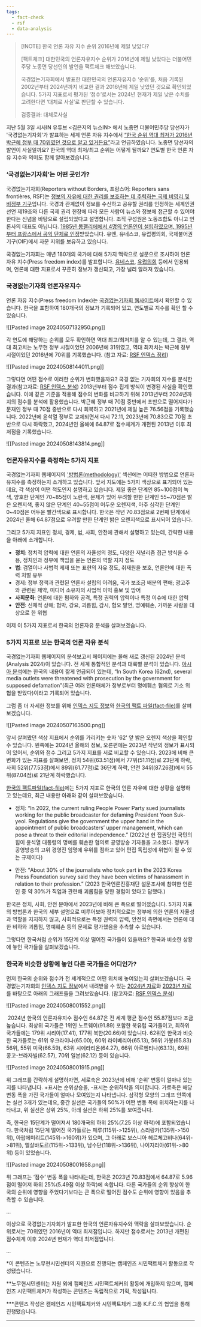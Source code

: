 ```yaml
---
tags:
  - fact-check
  - rsf
  - data-analysis
---
```


> [!NOTE] 한국 언론 자유 지수 순위 2016년에 제일 낮았다?
> 
> [팩트체크] 대한민국의 언론자유지수 순위가 2016년에 제일 낮았다는 더불어민주당 노종면 당선인의 발언을 팩트체크 해보았습니다.
> 
> 국경없는기자회에서 발표한 대한민국의 언론자유지수 ‘순위’를, 처음 기록된 2002년부터 2024년까지 비교한 결과 2016년에 제일 낮았던 것으로 확인되었습니다. 5가지 지표로서 평가된 ‘점수’로서는 2024년 현재가 제일 낮은 수치를 고려한다면 ‘대체로 사실’로 판단할 수 있습니다.
> 
> 검증결과: 대체로사실

지난 5월 3일 시사IN 유튜브 <김은지의 뉴스IN> 에서 노종면 더불어민주당 당선자가 '국경없는기자회'가 발표하는 세계 언론 자유 지수에서 [“한국 순위 역대 최저가 2016년 박근혜 정부 때 70위였던 것으로 알고 있거든요”](https://www.sisain.co.kr/news/articleView.html?idxno=52921)라고 언급하였습니다. 노종면 당선자의 발언이 사실일까요? 한국의 역대 최저/최고 순위는 어떻게 될까요? 연도별 한국 언론 자유 지수와 의미도 함께 알아보겠습니다.

### ‘국경없는기자회’는 어떤 곳인가?

국경없는기자회(Reporters without Borders, 프랑스어: Reporters sans frontières, RSF)는 [정보의 자유에 대한 권리를 보호하는 데 주력하는 국제 비영리 및 비정부 기구](https://en.wikipedia.org/wiki/Reporters_Without_Borders)입니다. 국경과 관계없이 정보를 수신하고 공유할 권리를 인정하는 세계인권선언 제19조와 다른 국제 권리 헌장에 따라 모든 사람이 뉴스와 정보에 접근할 수 있어야 한다는 신념을 바탕으로 설립되었다고 설명합니다. 조직 구성원은 노동조합도 아니고 언론사의 대표도 아닙니다. [1985년 몽펠리에에서 4명의 언론인이 설립하였으며, 1995년부터 프랑스에서 공익 단체로 인정](https://rsf.org/en/who-are-we)받았습니다. 유엔, 유네스코, 유럽평의회, 국제불어권기구(OIF)에서 자문 지위를 보유하고 있습니다.

국경없는기자회는 매년 180개의 국가에 대해 5가지 맥락으로 설문으로 조사하여 언론 자유 지수(Press freedom index)를 발표합니다. [유네스코](https://www.unesco.org/en/world-media-trends/world-press-freedom-index), [유럽의회](https://composite-indicators.jrc.ec.europa.eu/explorer/explorer/indices/wpf/world-press-freedom-index) 등에서 인용되며, 언론에 대한 지표로서 꾸준히 정보가 갱신되고, 가장 널리 알려져 있습니다.

### 국경없는기자회 언론자유지수

언론 자유 지수(Press freedom Index)는 [국경없는기자회 웹사이트](https://rsf.org/en/index)에서 확인할 수 있습니다. 한국을 포함하여 180개국의 정보가 기록되어 있고, 연도별로 지수를 확인 할 수 있습니다.
  
![[Pasted image 20240507132950.png]]

각 연도에 해당하는 순위를 모두 확인하면 역대 최고/최저치를 알 수 있는데, 그 결과, 역대 최고치는 노무현 정부 시절이었던 2006년에 31위였고, 역대 최저치는 박근혜 정부 시절이었던 2016년에 70위를 기록했습니다. (참고 자료: [RSF 인덱스 정리](https://docs.google.com/spreadsheets/d/1tHoF6de1WQsmEIOIJPHfpA7Rxp_G__POEMsA2cFsHf0/edit#gid=0))

![[Pasted image 20240508144011.png]]

그렇다면 어떤 점수로 이러한 순위가 변화했을까요? 국경 없는 기자회의 지수를 분석한 결과(참고자료: [RSF 인덱스 분석](https://colab.research.google.com/drive/1ukVzJw9mTM2-mwJkrWQ5xHGYtCYT6goE#scrollTo=28212cdb-3c85-4d04-85b9-e876adeb848f)) 2013년부터 점수 집계 방식이 변경된 사실을 확인했습니다. 이에 같은 기준을 적용해 점수의 변화를 비교하기 위해 2013년부터 2024년까지의 점수를 분석에 활용했습니다. 박근혜 정부 때 70점 중반에서 초반으로 떨어지다가 문재인 정부 때 70점 중반으로 다시 회복하고 2021년에 제일 높은 76.56점을 기록했습니다. 2022년에 윤석열 정부로 교체되면서 다시 72.11, 2023년에 70.83으로 70점 초반으로 다시 하락했고, 2024년인 올해에 64.87로 점수체계가 개편된 2013년 이후 최저점을 기록했습니다.

![[Pasted image 20240508143814.png]]

### 언론자유지수를 측정하는 5가지 지표

국경없는기자회 웹페이지의 ['방법론(methodology)'](https://rsf.org/en/methodology-used-compiling-world-press-freedom-index-2024?year=2024&data_type=general) 섹션에는 어떠한 방법으로 언론자유지수를 측정하는지 소개하고 있습니다. 앞서 지도에는 5가지 색상으로 표기되어 있는데요, 각 색상이 어떤 척도인지 설명하고 있습니다. 제일 좋은 단계인 85~100점이 녹색, 양호한 단계인 70~85점이 노란색, 문제가 있어 우려할 만한 단계인 55~70점은 밝은 오렌지색, 좋지 않은 단계인 40~55점이 어두운 오렌지색, 아주 심각한 단계인 0~40점은 어두운 빨간색으로 표시합니다. 한국은 작년 70.83점으로 2번째 단계에서 2024년 올해 64.87점으로 우려할 만한 단계인 밝은 오렌지색으로 표시되어 있습니다.

그리고 5가지 지표인 정치, 경제, 법, 사회, 안전에 관해서 설명하고 있는데, 간략한 내용을 아래에 소개합니다.

- **정치**: 정치적 압력에 대한 언론의 자율성의 정도, 다양한 저널리즘 접근 방식을 수용, 정치인과 정부에 책임을 묻는 언론의 역할 지지 정도
- **법**: 검열이나 사법적 제재 또는 표현의 자유 정도, 취재원을 보호, 언론인에 대한 폭력 처벌 유무
- 경제: 정부 정책과 관련된 언론사 설립의 어려움, 국가 보조금 배분의 편애; 광고주와 관련된 제약, 미디어 소유자의 사업적 이익 홍보 및 방어
- **사회문화**: 언론에 대한 폄하와 공격, 특정 권력의 압력이나 특정 이슈에 대한 압력
- **안전**: 신체적 상해; 협박, 강요, 괴롭힘, 감시, 혐오 발언, 명예훼손, 가까운 사람을 대상으로 한 위협

이제 이 5가지 지표로서 한국의 언론자유 분석을 살펴보겠습니다.

### 5가지 지표로 보는 한국의 언론 자유 분석

국경없는기자회 웹페이지의 분석보고서 페이지에는 올해 새로 갱신된 2024년 분석(Analysis 2024)이 있습니다. 전 세계 통합적인 분석과 대륙별 분석이 있습니다. [아시아 분석](https://rsf.org/en/classement/2024/asia-pacific)에는 한국의 내용이 짧게 언급되어 있는데, “In South Korea (62nd), several media outlets were threatened with prosecution by the government for supposed defamation”(최근 여러 언론매체가 정부로부터 명예훼손 혐의로 기소 위협을 받았다)이라고 기록되어 있습니다.

그럼 좀 더 자세한 정보를 위해 [인덱스 지도 정보](https://rsf.org/en/index)와 [한국의 팩트 파일(fact-file)](https://rsf.org/en/country/south-korea)를 살펴보겠습니다.

![[Pasted image 20240507163500.png]]

앞서 살펴봤던 색상 지표에서 순위를 가리키는 숫자 '62' 앞 밝은 오렌지 색상을 확인할 수 있습니다. 왼쪽에는 2024년 올해의 정보, 오른편에는 2023년 작년의 정보가 표시되어 있어서, 순위와 점수 그리고 5가지 지표를 서로 비교할 수 있습니다. 2023에 비해 큰 변화가 있는 지표를 살펴보면, 정치 54위(63.51점)에서 77위(51.11점)로 23단계 하락, 사회 52위(77.53점)에서 89위(61.77점)로 36단계 하락, 안전 34위(87.26점)에서 55위(87.04점)로 21단계 하락했습니다.

[한국의 팩트파일(fact-file)](https://rsf.org/en/country/south-korea)에는 5가지 지표로 한국의 언론 자유에 대한 상황을 설명하고 있는데요, 최근 내용만 아래와 같이 살펴보았습니다.

- 정치: “In 2022, the current ruling People Power Party sued journalists working for the public broadcaster for defaming President Yoon Suk-yeol. Regulations give the government the upper hand in the appointment of public broadcasters’ upper management, which can pose a threat to their editorial independence.” (2022년 현 집권당인 국민의 힘이 윤석열 대통령의 명예를 훼손한 혐의로 공영방송 기자들을 고소했다. 정부가 공영방송의 고위 경영진 임명에 우위를 점하고 있어 편집 독립성에 위협이 될 수 있는 규제이다)

- 안전: “About 30% of the journalists who took part in the 2023 Korea Press Foundation survey said they have been victims of harassment in relation to their profession.” (2023 한국언론진흥재단 설문조사에 참여한 언론인 중 약 30%가 직업과 관련해 괴롭힘을 당한 경험이 있다고 답했다.)

한국은 정치, 사회, 안전 분야에서 2023년에 비해 큰 폭으로 떨어졌습니다. 5가지 지표의 방법론과 한국의 세부 설명으로 미루어보아 정치적으로는 정부에 의한 언론의 자율성과 역할을 지지하지 않고, 사회적으로는 특정 권력의 압력, 안전의 측면에서는 언론에 대한 비하와 괴롭힘, 명예훼손 등의 문제로 평가했음을 추측할 수 있습니다.

그렇다면 한국처럼 순위가 15단계 이상 떨어진 국가들이 있을까요? 한국과 비슷한 상황에 놓인 국가들을 살펴보겠습니다.

### 한국과 비슷한 상황에 놓인 다른 국가들은 어디인가?

먼저 한국의 순위와 점수가 전 세계적으로 어떤 위치에 놓여있는지 살펴보겠습니다. 국경없는기자회의 [인덱스 지도 정보](https://rsf.org/en/index)에서 내려받을 수 있는 [2024년 자료](https://rsf.org/sites/default/files/import_classement/2024.csv)와 [2023년 자료](https://rsf.org/sites/default/files/import_classement/2023.csv)를 바탕으로 아래의 그래프들을 그려보았습니다. (참고자료: [RSF 인덱스 분석](https://colab.research.google.com/drive/1ukVzJw9mTM2-mwJkrWQ5xHGYtCYT6goE#scrollTo=28212cdb-3c85-4d04-85b9-e876adeb848f))

![[Pasted image 20240508001552.png]]

 2024년 한국의 언론자유지수 점수인 64.87은 전 세계 평균 점수인 55.87점보다 조금 높습니다. 최상위 국가들은 1위인 노르웨이(91.89) 포함한 북유럽 국가들이고, 최하위 국가들에는 179위 시리아(17.41), 177위 북한(20.66)이 있습니다. 62위인 한국과 비슷한 국가들로는 61위 우크라이나(65.00), 60위 라이베리아(65.13), 56위 가봉(65.83) 56위, 55위 미국(66.59), 63위 시에라리온(64.27), 66위 아르헨티나(63.13), 69위 콩고-브라자빌(62.57), 70위 일본(62.12) 등이 있습니다.

![[Pasted image 20240508001915.png]]

위 그래프를 간략하게 설명하자면, 세로축은 2023년에 비해 ‘순위’ 변동이 얼마나 있는지를 나타냅니다. +표시는 순위상승을, -표시는 순위하락을 의미합니다. 가로축은 해당 변동 폭을 가진 국가들이 얼마나 모여있는지 나타냅니다. 삼각형 모양의 그래프 안쪽에는 실선 3개가 있는데요, 중간 실선은 국가들의 50%가 어떤 변동 폭에 위치하는지를 나타내고, 위 실선은 상위 25%, 아래 실선은 하위 25%를 보여줍니다.

즉, 한국은 15단계가 떨어져서 180개국의 하위 25%(7.25 이상 하락)에 포함되었습니다. 한국처럼 15단계 떨어진 국가들로는 페루(115위->125위), 스리랑카(135위->150위), 아랍에미리트(145위->160위)가 있으며, 그 아래로 보스니아 헤르체고비나(64위->81위), 엘살바도르(115위->133위), 남수단(118위->136위), 나이지리아(61위->80위) 등이 있었습니다.

![[Pasted image 20240508001658.png]]

위 그래프는 ‘점수’ 변동 폭을 나타내는데, 한국은 2023년 70.83점에서 64.87로 5.96점이 떨어져 하위 25%(5.49점 이상 하락)에 속합니다. 다른 국가들의 순위 향상이 한국의 순위에 영향을 주었다기보다는 큰 폭으로 떨어진 점수도 순위에 영향이 있음을 추측할 수 있습니다.

…

이상으로 국경없는기자회가 발표한 한국의 언론자유지수와 맥락을 살펴보았습니다. 순위로서는 70위였던 2016년이 역대 최저점입니다. 하지만 점수로서는 2013년 개편된 점수체계 이후 2024년 현재가 역대 최저점입니다. 

...

*이 콘텐츠는 노무현시민센터의 지원으로 진행되는 캠페인즈 시민팩트체커 활동으로 작성됐습니다.

**노무현시민센터는 지원 외에 캠페인즈 시민팩트체커의 활동에 개입하지 않으며, 캠페인즈 시민팩트체커가 작성하는 콘텐츠는 독립적으로 기획, 작성됩니다.

***콘텐츠 작성은 캠페인즈 시민팩트체커와 시민팩트체커 그룹 K.F.C.의 협업을 통해 진행됐습니다.

---

